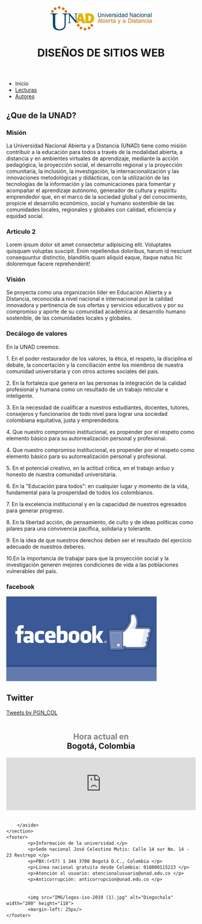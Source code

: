 <!DOCTYPE html>
<html lang-"en">
<head>
    <meta charset="UTF-8">
    <meta name="viewport" content="width=device-width, initial-scale=1.0"> 
    <title>Actividad 3 </title>
    <link rel="stylesheet" href="CSS/estilo.css">
</head>
<body>
    <header>
        <img src="IMG/logoUNAD-HD.jpg" alt="logo de la UNAD">
        <h1>DISEÑOS DE SITIOS WEB</h1>
    </header>
    <nav>
        <ul class="menu">
            <li class="boton"><a>Inicio</a>
          <li class="boton"><a href="pagina2.html">Lecturas</a>
            </li>
            </div>
            <li class="boton"><a href="pagina3.html">Autores</a>
                </li>
         </ul>
    </nav>
    <section class="contenedor">
        <section class="centrar">
            <article>
                <h2>¿Que de la UNAD?</h2>
                <h3>Misión</h3>
                <p> La Universidad Nacional Abierta y a Distancia (UNAD) tiene como misión contribuir a la
                    educación para todos a través de la modalidad abierta, a distancia y en ambientes virtuales
                    de aprendizaje, mediante la acción pedagógica, la proyección social, el desarrollo regional
                    y la proyección comunitaria, la inclusión, la investigación, la internacionalización y las
                    innovaciones metodológicas y didácticas, con la utilización de las tecnologías de la 
                    información y las comunicaciones para fomentar y acompañar el aprendizaje autónomo, 
                    generador de cultura y espíritu emprendedor que, en el marco de la sociedad global y del 
                    conocimiento, propicie el desarrollo económico, social y humano sostenible de las comunidades 
                    locales, regionales y globales con calidad, eficiencia y equidad social. 
                   </p>
            </article>
            <article>
                <h3>Articulo 2</h3>
                <p>Lorem ipsum dolor sit amet consectetur adipisicing elit. Voluptates quisquam 
                   voluptas suscipit. Enim repellendus doloribus, harum id nesciunt consequuntur distinctio,
                   blanditiis quam aliquid eaque, itaque natus hic doloremque facere reprehenderit!
                <h3>Visión</h3>
                <p> Se proyecta como una organización líder en Educación Abierta y a Distancia, reconocida a nivel 
                    nacional e internacional por la calidad innovadora y pertinencia de sus ofertas y servicios 
                    educativos y por su compromiso y aporte de su comunidad académica al desarrollo humano sostenible, 
                    de las comunidades locales y globales.
                    </p>
            </article>
            <article>
                <h3>Decálogo de valores </h3>
                    <p>En la UNAD creemos:</p>
                    <p>1. En el poder restaurador de los valores, la ética, el respeto, la disciplina el debate, la concertación y la conciliación entre los miembros de nuestra comunidad universitaria y con otros actores sociales del país.</p>
                    <p>2. En la fortaleza que genera en las personas la integración de la calidad profesional y humana como un resultado de un trabajo reticular e inteligente.</p>
                    <p>3. En la necesidad de cualificar a nuestros estudiantes, docentes, tutores, consejeros y funcionarios de todo nivel para lograr una sociedad colombiana equitativa, justa y emprendedora.</p>
                    <p>4. Que nuestro compromiso institucional, es propender por el respeto como elemento básico     para su autorrealización personal y profesional.</p>
                    <p>4. Que nuestro compromiso institucional, es propender por el respeto como elemento básico        para su autorrealización personal y profesional.</p>
                    <p>5. En el potencial creativo, en la actitud crítica, en el trabajo arduo y honesto de nuestra comunidad universitaria.</p>
                    <p>6. En la "Educación para todos": en cualquier lugar y momento de la vida, fundamental para la prosperidad de todos los colombianos.</p>
                    <p>7. En la excelencia institucional y en la capacidad de nuestros egresados para generar progreso.</p>
                    <p>8. En la libertad acción, de pensamiento, de culto y de ideas políticas como pilares para una convivencia pacífica, solidaria y tolerante.</p>
                    <p>9. En la idea de que nuestros derechos deben ser el resultado del ejercicio adecuado de nuestros deberes.</p>
                    <p>10.En la importancia de trabajar para que la proyección social y la investigación generen mejores condiciones de vida a las poblaciones vulnerables del país.</p>
                    </p>
            </article>
        </section>
        <aside>
            <h1>facebook</h1>
            <a href='https://www.facebook.com/UniversidadUNAD/' target='_blank' title='Sígueme en Facebook'><img src='IMG/facebook-Mano (1).jpg'style='display:bottom:100%;right:0px' alt="" /></a> 
            <h2>Twitter</h2>
            <a class="twitter-timeline" data-height="400" data-theme="light" href=" https://twitter.com/UniversidadUNAD?s=20">Tweets by PGN_COL</a> <script async src="https://platform.twitter.com/widgets.js" charset="utf-8"></script>
            <div style="text-align:center;padding:1em 0;"> <h2><a style="text-decoration:none;" href="https://www.zeitverschiebung.net/es/city/3688689"><span style="color:gray;">Hora actual en</span><br />Bogotá, Colombia</a></h2> <iframe src="https://www.zeitverschiebung.net/clock-widget-iframe-v2?language=es&size=large&timezone=America%2FBogota" width="100%" height="140" frameborder="0" seamless></iframe> </div>

        </aside>
    </section>
    <footer>
            <p>Información de la universidad.</p> 
            <p>Sede nacional José Celestino Mutis: Calle 14 sur No. 14 - 23 Restrepo </p> 
            <p>PBX:(+57) 1 344 3700 Bogotá D.C., Colombia </p> 
            <p>Línea nacional gratuita desde Colombia: 018000115223 </p> 
            <p>Atención al usuario: atencionalusuario@unad.edu.co </p> 
            <p>Anticorrupción: anticorrupcion@unad.edu.co </p>


            <img src="IMG/logos-iso-2019 (1).jpg" alt="Diegochala" width="200" height="110">
            <margin-left: 25px/>
    </footer>

</body>

</html>
